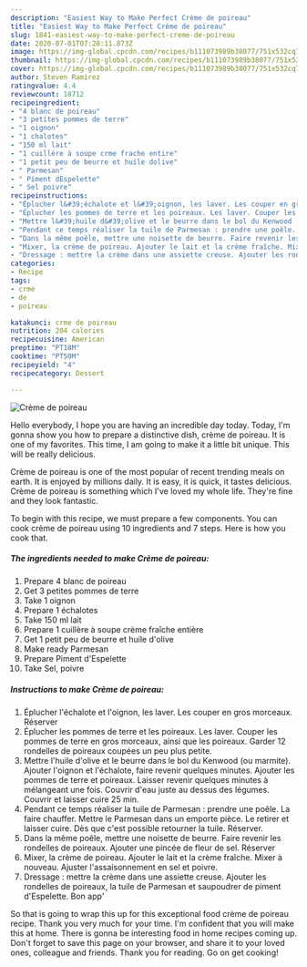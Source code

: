 ```yaml
---
description: "Easiest Way to Make Perfect Crème de poireau"
title: "Easiest Way to Make Perfect Crème de poireau"
slug: 1841-easiest-way-to-make-perfect-creme-de-poireau
date: 2020-07-01T07:28:11.873Z
image: https://img-global.cpcdn.com/recipes/b111073989b38077/751x532cq70/creme-de-poireau-photo-principale-de-la-recette.jpg
thumbnail: https://img-global.cpcdn.com/recipes/b111073989b38077/751x532cq70/creme-de-poireau-photo-principale-de-la-recette.jpg
cover: https://img-global.cpcdn.com/recipes/b111073989b38077/751x532cq70/creme-de-poireau-photo-principale-de-la-recette.jpg
author: Steven Ramirez
ratingvalue: 4.4
reviewcount: 18712
recipeingredient:
- "4 blanc de poireau"
- "3 petites pommes de terre"
- "1 oignon"
- "1 chalotes"
- "150 ml lait"
- "1 cuillère à soupe crme frache entire"
- "1 petit peu de beurre et huile dolive"
- " Parmesan"
- " Piment dEspelette"
- " Sel poivre"
recipeinstructions:
- "Éplucher l&#39;échalote et l&#39;oignon, les laver. Les couper en gros morceaux. Réserver"
- "Éplucher les pommes de terre et les poireaux. Les laver. Couper les pommes de terre en gros morceaux, ainsi que les poireaux. Garder 12 rondelles de poireaux coupées un peu plus petite."
- "Mettre l&#39;huile d&#39;olive et le beurre dans le bol du Kenwood (ou marmite). Ajouter l&#39;oignon et l&#39;échalote, faire revenir quelques minutes. Ajouter les pommes de terre et poireaux. Laisser revenir quelques minutes à mélangeant une fois. Couvrir d&#39;eau juste au dessus des légumes. Couvrir et laisser cuire 25 min."
- "Pendant ce temps réaliser la tuile de Parmesan : prendre une poêle. La faire chauffer. Mettre le Parmesan dans un emporte pièce. Le retirer et laisser cuire. Dès que c&#39;est possible retourner la tuile. Réserver."
- "Dans la même poêle, mettre une noisette de beurre. Faire revenir les rondelles de poireaux. Ajouter une pincée de fleur de sel. Réserver"
- "Mixer, la crème de poireau. Ajouter le lait et la crème fraîche. Mixer à nouveau. Ajuster l&#39;assaisonnement en sel et poivre."
- "Dressage : mettre la crème dans une assiette creuse. Ajouter les rondelles de poireaux, la tuile de Parmesan et saupoudrer de piment d&#39;Espelette. Bon app&#39;"
categories:
- Recipe
tags:
- crme
- de
- poireau

katakunci: crme de poireau 
nutrition: 204 calories
recipecuisine: American
preptime: "PT18M"
cooktime: "PT50M"
recipeyield: "4"
recipecategory: Dessert

---
```



![Crème de poireau](https://img-global.cpcdn.com/recipes/b111073989b38077/751x532cq70/creme-de-poireau-photo-principale-de-la-recette.jpg)

Hello everybody, I hope you are having an incredible day today. Today, I'm gonna show you how to prepare a distinctive dish, crème de poireau. It is one of my favorites. This time, I am going to make it a little bit unique. This will be really delicious.



Crème de poireau is one of the most popular of recent trending meals on earth. It is enjoyed by millions daily. It is easy, it is quick, it tastes delicious. Crème de poireau is something which I've loved my whole life. They're fine and they look fantastic.


To begin with this recipe, we must prepare a few components. You can cook crème de poireau using 10 ingredients and 7 steps. Here is how you cook that.

<!--inarticleads1-->

##### The ingredients needed to make Crème de poireau:

1. Prepare 4 blanc de poireau
1. Get 3 petites pommes de terre
1. Take 1 oignon
1. Prepare 1 échalotes
1. Take 150 ml lait
1. Prepare 1 cuillère à soupe crème fraîche entière
1. Get 1 petit peu de beurre et huile d&#39;olive
1. Make ready  Parmesan
1. Prepare  Piment d&#39;Espelette
1. Take  Sel, poivre




<!--inarticleads2-->

##### Instructions to make Crème de poireau:

1. Éplucher l&#39;échalote et l&#39;oignon, les laver. Les couper en gros morceaux. Réserver
1. Éplucher les pommes de terre et les poireaux. Les laver. Couper les pommes de terre en gros morceaux, ainsi que les poireaux. Garder 12 rondelles de poireaux coupées un peu plus petite.
1. Mettre l&#39;huile d&#39;olive et le beurre dans le bol du Kenwood (ou marmite). Ajouter l&#39;oignon et l&#39;échalote, faire revenir quelques minutes. Ajouter les pommes de terre et poireaux. Laisser revenir quelques minutes à mélangeant une fois. Couvrir d&#39;eau juste au dessus des légumes. Couvrir et laisser cuire 25 min.
1. Pendant ce temps réaliser la tuile de Parmesan : prendre une poêle. La faire chauffer. Mettre le Parmesan dans un emporte pièce. Le retirer et laisser cuire. Dès que c&#39;est possible retourner la tuile. Réserver.
1. Dans la même poêle, mettre une noisette de beurre. Faire revenir les rondelles de poireaux. Ajouter une pincée de fleur de sel. Réserver
1. Mixer, la crème de poireau. Ajouter le lait et la crème fraîche. Mixer à nouveau. Ajuster l&#39;assaisonnement en sel et poivre.
1. Dressage : mettre la crème dans une assiette creuse. Ajouter les rondelles de poireaux, la tuile de Parmesan et saupoudrer de piment d&#39;Espelette. Bon app&#39;




So that is going to wrap this up for this exceptional food crème de poireau recipe. Thank you very much for your time. I'm confident that you will make this at home. There is gonna be interesting food in home recipes coming up. Don't forget to save this page on your browser, and share it to your loved ones, colleague and friends. Thank you for reading. Go on get cooking!
